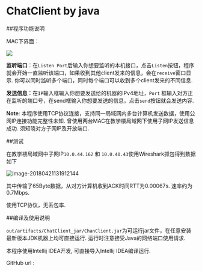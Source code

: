 # ChatClient by java

##程序功能说明

MAC下界面：

![](https://ws3.sinaimg.cn/large/006tNc79ly1fqk6iky0mmj30rs0godgh.jpg)

**监听端口**：在`Listen Port`后输入你想要监听的本机接口，点击`Listen`按钮，程序就会开始一直监听该端口，如果收到其他client发来的信息，会在`receive`窗口显示. 你可以同时监听多个端口，同时每个端口可以收到多个client发来的不同信息. 

**发送信息**：在`IP`输入框输入你想要发送给的机器的IPv4地址，`Port`	框输入对方正在监听的端口号，在send框输入你想要发送的信息，点击`send`按钮就会发送内容. 

**Note**: 本程序使用TCP协议连接，支持同一局域网内多台计算机发送数据，使用公网IP连接功能完整性未知. 曾使用两台MAC在教学楼局域网下使用子网IP发送信息成功. 须知晓对方子网IP及开放端口. 



##测试

在教学楼局域网中子网IP`10.0.44.162` 和 `10.0.40.43`使用Wireshark抓包得到数据如下

![image-20180421131912144](/var/folders/4g/vf9lsm1x21x3vqkymzf202xh0000gn/T/abnerworks.Typora/image-20180421131912144.png)

其中传输了65Byte数据，从对方计算机收到ACK时间RTT为0.00067s. 速率约为0.7Mbps. 

使用TCP协议，无丢包率. 

##编译及使用说明

`out/artifacts/ChatClient_jar/ChanClient.jar`为可运行jar文件，在任意安装最新版本JDK机器上均可直接运行. 运行时注意接受Java的网络端口使用请求. 

本程序使用Intellij IDEA开发, 可直接导入Intellij IDEA编译运行. 



GitHub url :